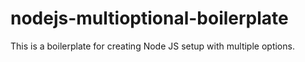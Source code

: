 # nodejs-multioptional-boilerplate
This is a boilerplate for creating Node JS setup with multiple options.
